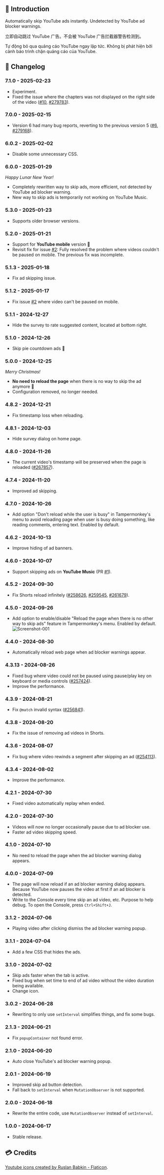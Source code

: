 ## 📰 Introduction

Automatically skip YouTube ads instantly. Undetected by YouTube ad blocker warnings.

立即自动跳过 YouTube 广告。不会被 YouTube 广告拦截器警告检测到。

Tự động bỏ qua quảng cáo YouTube ngay lập tức. Không bị phát hiện bởi cảnh báo trình chặn quảng cáo của YouTube.

## 📑 Changelog

### 7.1.0 - 2025-02-23

-   Experiment.
-   Fixed the issue where the chapters was not displayed on the right side of the video ([#10], [#279783]).

### 7.0.0 - 2025-02-15

-   Version 6 had many bug reports, reverting to the previous version 5 ([#6], [#279168]).

### 6.0.2 - 2025-02-02

-   Disable some unnecessary CSS.

### 6.0.0 - 2025-01-29

_Happy Lunar New Year!_

-   Completely rewritten way to skip ads, more efficient, not detected by YouTube ad blocker warning.
-   New way to skip ads is temporarily not working on YouTube Music.

### 5.3.0 - 2025-01-23

-   Supports older browser versions.

### 5.2.0 - 2025-01-21

-   Support for **YouTube mobile** version 🎉
-   Revisit fix for issue [#2]: Fully resolved the problem where videos couldn't be paused on mobile. The previous fix was incomplete.

### 5.1.3 - 2025-01-18

-   Fix ad skipping issue.

### 5.1.2 - 2025-01-17

-   Fix issue [#2] where video can't be paused on mobile.

### 5.1.1 - 2024-12-27

-   Hide the survey to rate suggested content, located at bottom right.

### 5.1.0 - 2024-12-26

-   Skip pie countdown ads 🎉

### 5.0.0 - 2024-12-25

_Merry Christmas!_

-   **No need to reload the page** when there is no way to skip the ad anymore 🤯
-   Configuration removed, no longer needed.

### 4.8.2 - 2024-12-21

-   Fix timestamp loss when reloading.

### 4.8.1 - 2024-12-03

-   Hide survey dialog on home page.

### 4.8.0 - 2024-11-26

-   The current video's timestamp will be preserved when the page is reloaded ([#267857]).

### 4.7.4 - 2024-11-20

-   Improved ad skipping.

### 4.7.0 - 2024-10-26

-   Add option "Don't reload while the user is busy" in Tampermonkey's menu to avoid reloading page when user is busy doing something, like reading comments, entering text. Enabled by default.

### 4.6.2 - 2024-10-13

-   Improve hiding of ad banners.

### 4.6.0 - 2024-10-07

-   Support skipping ads on **YouTube Music** (PR [#1]).

### 4.5.2 - 2024-09-30

-   Fix Shorts reload infinitely ([#258626], [#259545], [#261679]).

### 4.5.0 - 2024-09-26

-   Add option to enable/disable "Reload the page when there is no other way to skip ads" feature in Tampermonkey's menu. Enabled by default.\
    ![Screenshot-001]

### 4.4.0 - 2024-08-30

-   Automatically reload web page when ad blocker warnings appear.

### 4.3.13 - 2024-08-26

-   Fixed bug where video could not be paused using pause/play key on keyboard or media controls ([#257424]).
-   Improve the performance.

### 4.3.9 - 2024-08-21

-   Fix `@match` invalid syntax ([#256841]).

### 4.3.8 - 2024-08-20

-   Fix the issue of removing ad videos in Shorts.

### 4.3.6 - 2024-08-07

-   Fix bug where video rewinds a segment after skipping an ad ([#254113]).

### 4.3.4 - 2024-08-02

-   Improve the performance.

### 4.2.1 - 2024-07-30

-   Fixed video automatically replay when ended.

### 4.2.0 - 2024-07-30

-   Videos will now no longer occasionally pause due to ad blocker use.
-   Faster ad video skipping speed.

### 4.1.0 - 2024-07-10

-   No need to reload the page when the ad blocker warning dialog appears.

### 4.0.0 - 2024-07-09

-   The page will now reload if an ad blocker warning dialog appears. Because YouTube now pauses the video at first if an ad blocker is detected.
-   Write to the Console every time skip an ad video, etc. Purpose to help debug. To open the Console, press `Ctrl+Shift+J`.

### 3.1.2 - 2024-07-06

-   Playing video after clicking dismiss the ad blocker warning popup.

### 3.1.1 - 2024-07-04

-   Add a few CSS that hides the ads.

### 3.1.0 - 2024-07-02

-   Skip ads faster when the tab is active.
-   Fixed bug when set time to end of ad video without the video duration being available.
-   Change icon.

### 3.0.2 - 2024-06-28

-   Rewriting to only use `setInterval` simplifies things, and fix some bugs.

### 2.1.3 - 2024-06-21

-   Fix `popupContainer` not found error.

### 2.1.0 - 2024-06-20

-   Auto close YouTube's ad blocker warning popup.

### 2.0.1 - 2024-06-19

-   Improved skip ad button detection.
-   Fall back to `setInterval` when `MutationObserver` is not supported.

### 2.0.0 - 2024-06-18

-   Rewrite the entire code, use `MutationObserver` instead of `setInterval`.

### 1.0.0 - 2024-06-17

-   Stable release.

## 💳 Credits

<a href="https://www.flaticon.com/free-icons/youtube" title="youtube icons">Youtube icons created by Ruslan Babkin - Flaticon</a>.

[#10]: https://github.com/tientq64/userscripts/issues/10
[#6]: https://github.com/tientq64/userscripts/issues/6
[#2]: https://github.com/tientq64/userscripts/issues/2
[#1]: https://github.com/tientq64/userscripts/pull/1
[#279783]: https://greasyfork.org/scripts/498197-auto-skip-youtube-ads/discussions/279783
[#279168]: https://greasyfork.org/scripts/498197-auto-skip-youtube-ads/discussions/279168
[#267857]: https://greasyfork.org/scripts/498197-auto-skip-youtube-ads/discussions/267857
[#261679]: https://greasyfork.org/scripts/498197-auto-skip-youtube-ads/discussions/261679
[#259545]: https://greasyfork.org/scripts/498197-auto-skip-youtube-ads/discussions/259545
[#258626]: https://greasyfork.org/scripts/498197-auto-skip-youtube-ads/discussions/258626
[#257424]: https://greasyfork.org/scripts/498197-auto-skip-youtube-ads/discussions/257424
[#256841]: https://greasyfork.org/scripts/498197-auto-skip-youtube-ads/discussions/256841
[#254113]: https://greasyfork.org/scripts/498197-auto-skip-youtube-ads/discussions/254113
[Screenshot-001]: https://cdn.jsdelivr.net/gh/tientq64/userscripts/scripts/Auto-Skip-YouTube-Ads/assets/screenshot-001.png
